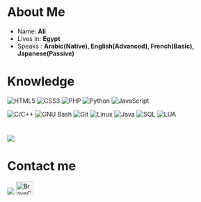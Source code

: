 

<!--
**BraveCake/BraveCake** is a ✨ _special_ ✨ repository because its `README.md` (this file) appears on your GitHub profile.

Here are some ideas to get you started:

- 🔭 I’m currently working on ...
- 🌱 I’m currently learning ...
- 👯 I’m looking to collaborate on ...
- 🤔 I’m looking for help with ...
- 💬 Ask me about ...
- 📫 How to reach me: ...
- 😄 Pronouns: ...
- ⚡ Fun fact: ...
-->
# About Me

- Name: **Ali** 
- Lives in: **Egypt**
- Speaks : **Arabic(Native), English(Advanced), French(Basic), Japanese(Passive)**

# Knowledge
![HTML5](https://img.shields.io/static/v1?style=for-the-badge&message=HTML5&color=E34F26&logo=HTML5&logoColor=FFFFFF&label=)
![CSS3](https://img.shields.io/static/v1?style=for-the-badge&message=CSS3&color=1572B6&logo=CSS3&logoColor=FFFFFF&label=)
![PHP](https://img.shields.io/static/v1?style=for-the-badge&message=PHP&color=777BB4&logo=PHP&logoColor=FFFFFF&label=)
![Python](https://img.shields.io/static/v1?style=for-the-badge&message=Python&color=3776AB&logo=Python&logoColor=FFFFFF&label=)
![JavaScript](https://img.shields.io/static/v1?style=for-the-badge&message=JavaScript&color=222222&logo=JavaScript&logoColor=F7DF1E&label=)

![C/C++](https://img.shields.io/static/v1?style=for-the-badge&message=C/C%2B%2B&color=00599C&logo=C&logoColor=FFFFFF&label=)
![GNU Bash](https://img.shields.io/static/v1?style=for-the-badge&message=GNU+Bash&color=4EAA25&logo=GNU+Bash&logoColor=FFFFFF&label=)
![Git](https://img.shields.io/static/v1?style=for-the-badge&message=Git&color=F05032&logo=Git&logoColor=FFFFFF&label=)
![Linux](https://img.shields.io/static/v1?style=for-the-badge&message=Linux&color=222222&logo=Linux&logoColor=FCC624&label=)
![Java](https://img.shields.io/badge/java-%23ED8B00.svg?style=for-the-badge&logo=java&logoColor=white)
![SQL](https://img.shields.io/static/v1?style=for-the-badge&message=SQL&color=000000&logoColor=FFFFFF&label=)
![LUA](https://img.shields.io/static/v1?style=for-the-badge&message=Lua&color=000080&logo=lua&logoColor=FFFFFF&label=)



# 
  <img src="https://github-readme-stats.vercel.app/api/top-langs/?username=BraveCake&layout=compact&langs_count=7">
  
  # Contact me
<img src="https://img.shields.io/badge/BraveCake%234545%20-%237289DA.svg?&style=for-the-badge&logo=discord&logoColor=white">   <a href="https://codeforces.com/profile/BraveCake" target="blank"><img src="https://raw.githubusercontent.com/rahuldkjain/github-profile-readme-generator/master/src/images/icons/Social/codeforces.svg" alt="BraveCake" height="30" width="40" /></a>

